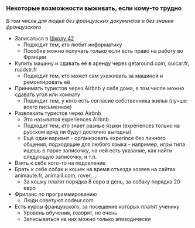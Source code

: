 ### Некоторые возможности выживать, если кому-то трудно 
_В том числе для людей без французских документов и без знания французского_  
  
+ Записаться в [Школу 42](https://github.com/privet100/42)
  - Подходит тем, кто любит информатику
  - Пособие можно получать только если есть право на работу во Франции
+ Купить машину и сдавать её в аренду через getaround.com, ouicar.fr, roadstr.fr
  - Подходит тем, кто может сам ухаживать за машиной и ремонтировать её 
+ Принимать туристов через Airbnb у себя дома, в том числе можно сдавать угол или комнату
  - Подходит тем, у кого есть согласие собственника жилья (лучше всего письменное)
+ Развлекать туристов через Airbnb
  - Это называтся experiences Airbnb
  - Подходит тем, кто знает разные языки (experiences только на русском вряд ли будут досточно выгодны)
  - Ещё один вариант - организовать experince без личного общения, подходящие для любого языка - например, игры типа ищешь в парке записочку, на ней есть указание, как найти следующую записочку, и т.п.
+ Взять к себе кого-то на подселение 
+ Брать к себе собак и кошек на время отъезда хозяев на сайтах animaute.fr, animalil.com, rover, ...
  - За кошку платят порядка 8 евро в день, за собаку порядка 20 евро
+ Фриланс по программированию
  - Люди советуют codeur.com
+ Есть курсы французского, за посещение которых платят ученику
  - Уровень обучения, говорят, не очень
  - Записываться на них можно только эпизодически
